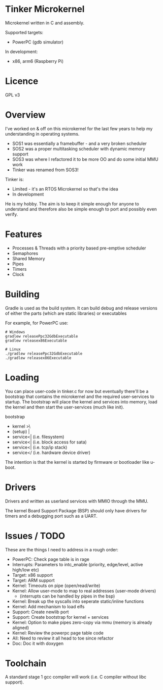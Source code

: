 Tinker Microkernel
===================

Microkernel written in C and assembly.

Supported targets:
- PowerPC (gdb simulator)

In development:
- x86, arm6 (Raspberry Pi)

Licence
=======

GPL v3

Overview
========

I've worked on & off on this microkernel for the last few years to help my understanding in operating systems.

* SOS1 was essentially a framebuffer - and a very broken scheduler
* SOS2 was a proper multitasking scheduler with dynamic memory support
* SOS3 was where I refactored it to be more OO and do some initial MMU work
* Tinker was renamed from SOS3!

Tinker is:
* Limited - it's an RTOS Microkernel so that's the idea
* In development

He is my hobby. The aim is to keep it simple enough for anyone to understand and therefore also
be simple enough to port and possibly even verify.

Features
========

* Processes & Threads with a priority based pre-emptive scheduler
* Semaphores
* Shared Memory
* Pipes
* Timers
* Clock

Building
========

Gradle is used as the build system. It can build debug and release versions of either the parts
(which are static libraries) or executables

For example, for PowerPC use:

    # Windows
    gradlew releasePpc32GdbExecutable
    gradlew releasex86Executable
    
    # Linux
    ./gradlew releasePpc32GdbExecutable
    ./gradlew releasex86Executable

Loading
=======

You can place user-code in tinker.c for now but eventually there'll be a bootstrap that contains
the microkernel and the required user-services to startup. The bootstrap will place the kernel
and services into memory, load the kernel and then start the user-services (much like init).

 bootstrap
  - kernel >\
  - (setup) |
  - service<| (i.e. filesystem)
  - service<| (i.e. block access for sata)
  - service<| (i.e. tcp/ip stack)
  - service</ (i.e. hardware device driver)
  
The intention is that the kernel is started by firmware or bootloader like u-boot.

Drivers
=======

Drivers and written as userland services with MMIO through the MMU.

The kernel Board Support Package (BSP) should only have drivers for timers and a debugging port such as a UART.

Issues / TODO
=============

These are the things I need to address in a rough order:

* PowerPC: Check page table is in rage
* Interrupts: Parameters to intc_enable (priority, edge/level, active high/low etc)
* Target: x86 support
* Target: ARM support
* Kernel: Timeouts on pipe (open/read/write)
* Kernel: Allow user-mode to map to real addresses (user-mode drivers)
    * (interrupts can be handled by pipes in the bsp)
* Kernel: Break up the syscalls into seperate static/inline functions
* Kernel: Add mechanism to load elfs
* Support: Create newlib port
* Support: Create bootstrap for kernel + services
* Kernel: Option to make pipes zero-copy via mmu (memory is already aligned)
* Kernel: Review the powerpc page table code
* All: Need to review it all head to toe since refactor
* Doc: Doc it with doxygen

Toolchain
=========

A standard stage 1 gcc compiler will work (i.e. C compiler without libc support).
